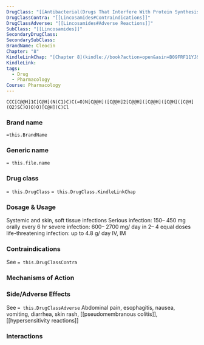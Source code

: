 ```yaml
---
DrugClass: "[[Antibacterial(Drugs That Interfere With Protein Synthesis)]]"
DrugClassContra: "[[Lincosamides#Contraindications]]"
DrugClassAdverse: "[[Lincosamides#Adverse Reactions]]"
SubClass: "[[Lincosamides]]"
SecondaryDrugClass: 
SecondarySubClass: 
BrandName: Cleocin
Chapter: "8"
KindleLinkChap: "[Chapter 8](kindle://book?action=open&asin=B09FRF11YJ&location=4155)"
KindleLink: 
tags:
  - Drug
  - Pharmacology
Course: Pharmacology
---
```

```smiles
CCC[C@@H]1C[C@H](N(C1)C)C(=O)N[C@@H]([C@@H]2[C@@H]([C@@H]([C@H]([C@H](O2)SC)O)O)O)[C@H](C)Cl
```

### Brand name
`=this.BrandName`
### Generic name
`= this.file.name`

### Drug class 
`= this.DrugClass`
	`= this.DrugClass.KindleLinkChap`

### Dosage & Usage
Systemic and skin, soft tissue infections 
Serious infection: 150– 450 mg orally every 6 hr 
severe infection: 600– 2700 mg/ day in 2– 4 equal doses
life-threatening infection: up to 4.8 g/ day IV, IM

### Contraindications
See `= this.DrugClassContra`

### Mechanisms of Action

### Side/Adverse Effects
See `= this.DrugClassAdverse`
Abdominal pain, esophagitis, nausea, vomiting, diarrhea, skin rash, [[pseudomembranous colitis]], [[hypersensitivity reactions]]

### Interactions
